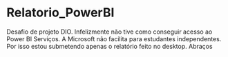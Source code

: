 # Relatorio_PowerBI
Desafio de projeto DIO. 
Infelizmente não tive como conseguir acesso ao Power BI Serviços.
A Microsoft não facilita para estudantes independentes.
Por isso estou submetendo apenas o relatório feito no desktop.
Abraços
